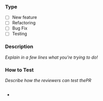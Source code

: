 ### Type 
- [ ] New feature
- [ ] Refactoring
- [ ] Bug Fix
- [ ] Testing
### Description
_Explain in a few lines what you're trying to do!_

### How to Test 
_Describe how the reviewers can test thePR_

##
- 